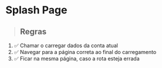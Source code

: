 # Splash Page

> ## Regras
1. ✅ Chamar o carregar dados da conta atual
2. ✅ Navegar para a página correta ao final do carregamento
3. ✅ Ficar na mesma página, caso a rota esteja errada